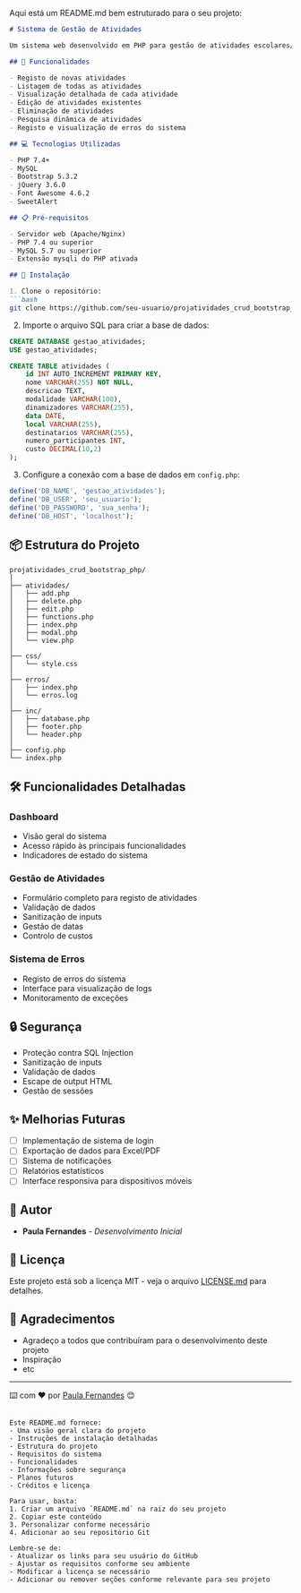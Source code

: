 Aqui está um README.md bem estruturado para o seu projeto:

```markdown
# Sistema de Gestão de Atividades

Um sistema web desenvolvido em PHP para gestão de atividades escolares/académicas, permitindo o registo, visualização, edição e eliminação de atividades.

## 🚀 Funcionalidades

- Registo de novas atividades
- Listagem de todas as atividades
- Visualização detalhada de cada atividade
- Edição de atividades existentes
- Eliminação de atividades
- Pesquisa dinâmica de atividades
- Registo e visualização de erros do sistema

## 💻 Tecnologias Utilizadas

- PHP 7.4+
- MySQL
- Bootstrap 5.3.2
- jQuery 3.6.0
- Font Awesome 4.6.2
- SweetAlert

## 📋 Pré-requisitos

- Servidor web (Apache/Nginx)
- PHP 7.4 ou superior
- MySQL 5.7 ou superior
- Extensão mysqli do PHP ativada

## 🔧 Instalação

1. Clone o repositório:
```bash
git clone https://github.com/seu-usuario/projatividades_crud_bootstrap_php.git
```

2. Importe o arquivo SQL para criar a base de dados:
```sql
CREATE DATABASE gestao_atividades;
USE gestao_atividades;

CREATE TABLE atividades (
    id INT AUTO_INCREMENT PRIMARY KEY,
    nome VARCHAR(255) NOT NULL,
    descricao TEXT,
    modalidade VARCHAR(100),
    dinamizadores VARCHAR(255),
    data DATE,
    local VARCHAR(255),
    destinatarios VARCHAR(255),
    numero_participantes INT,
    custo DECIMAL(10,2)
);
```

3. Configure a conexão com a base de dados em `config.php`:
```php
define('DB_NAME', 'gestao_atividades');
define('DB_USER', 'seu_usuario');
define('DB_PASSWORD', 'sua_senha');
define('DB_HOST', 'localhost');
```

## 📦 Estrutura do Projeto

```
projatividades_crud_bootstrap_php/
│
├── atividades/
│   ├── add.php
│   ├── delete.php
│   ├── edit.php
│   ├── functions.php
│   ├── index.php
│   ├── modal.php
│   └── view.php
│
├── css/
│   └── style.css
│
├── erros/
│   ├── index.php
│   └── erros.log
│
├── inc/
│   ├── database.php
│   ├── footer.php
│   └── header.php
│
├── config.php
└── index.php
```

## 🛠️ Funcionalidades Detalhadas

### Dashboard
- Visão geral do sistema
- Acesso rápido às principais funcionalidades
- Indicadores de estado do sistema

### Gestão de Atividades
- Formulário completo para registo de atividades
- Validação de dados
- Sanitização de inputs
- Gestão de datas
- Controlo de custos

### Sistema de Erros
- Registo de erros do sistema
- Interface para visualização de logs
- Monitoramento de exceções

## 🔒 Segurança

- Proteção contra SQL Injection
- Sanitização de inputs
- Validação de dados
- Escape de output HTML
- Gestão de sessões

## ✨ Melhorias Futuras

- [ ] Implementação de sistema de login
- [ ] Exportação de dados para Excel/PDF
- [ ] Sistema de notificações
- [ ] Relatórios estatísticos
- [ ] Interface responsiva para dispositivos móveis

## 👥 Autor

* **Paula Fernandes** - *Desenvolvimento Inicial*

## 📄 Licença

Este projeto está sob a licença MIT - veja o arquivo [LICENSE.md](LICENSE.md) para detalhes.

## 🎁 Agradecimentos

* Agradeço a todos que contribuíram para o desenvolvimento deste projeto
* Inspiração
* etc

---
⌨️ com ❤️ por [Paula Fernandes](https://github.com/seu-usuario) 😊
```

Este README.md fornece:
- Uma visão geral clara do projeto
- Instruções de instalação detalhadas
- Estrutura do projeto
- Requisitos do sistema
- Funcionalidades
- Informações sobre segurança
- Planos futuros
- Créditos e licença

Para usar, basta:
1. Criar um arquivo `README.md` na raiz do seu projeto
2. Copiar este conteúdo
3. Personalizar conforme necessário
4. Adicionar ao seu repositório Git

Lembre-se de:
- Atualizar os links para seu usuário do GitHub
- Ajustar os requisitos conforme seu ambiente
- Modificar a licença se necessário
- Adicionar ou remover seções conforme relevante para seu projeto
